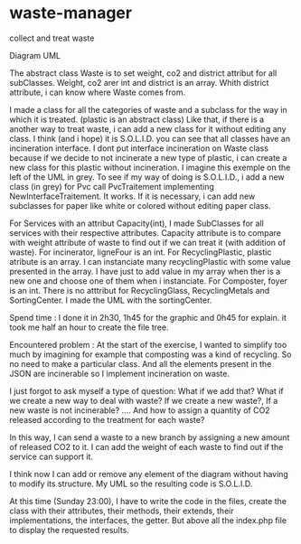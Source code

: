 # waste-manager
collect and treat waste

Diagram UML 

The abstract class Waste is to set weight, co2 and district attribut for all subClasses.
Weight, co2 arer int and district is an array. Whith district attribute, i can know where Waste comes from.

I made a class for all the categories of waste and a subclass for the way in which it is treated. (plastic is an abstract class)
Like that, if there is a another way to treat waste, i can add a new class for it without editing any class.
I think (and i hope) it is S.O.L.I.D.
you can see that all classes have an incineration interface. 
I dont put interface incineration on Waste class because if we decide to not incinerate a new type of plastic, i can create a new class for this plastic without incineration.
I imagine this exemple on the left of the UML in grey.
To see if my way of doing is S.O.L.I.D., i add a new class (in grey) for Pvc call PvcTraitement implementing NewInterfaceTraitement.
It works.
If it is necessary, i can add new subclasses for paper like white or colored without editing paper class. 

For Services with an attribut Capacity(int), I made SubClasses for all services with their respective attributes. 
Capacity attribute is to compare with weight attribute of waste to find out if we can treat it (with addition of waste).
For incinerator, ligneFour is an int. 
For RecyclingPlastic, plastic atribute is an array. I can instanciate many recyclingPlastic with some value presented in the array. 
I have just to add value in my array when ther is a new one and choose one of them when i instanciate.
For Composter, foyer is an int.
There is no atttribut for RecyclingGlass, RecyclingMetals and SortingCenter.
I made the UML with the sortingCenter.

Spend time :
I done it in 2h30, 1h45 for the graphic and 0h45 for explain.
it took me half an hour to create the file tree.

Encountered problem :
At the start of the exercise, I wanted to simplify too much by imagining for example that composting was a kind of recycling.
So no need to make a particular class. And all the elements present in the JSON are incinerable so I implement incineration on waste.

I just forgot to ask myself a type of question: What if we add that? What if we create a new way to deal with waste? If we create a new waste?, If a new waste is not incinerable? ....
And how to assign a quantity of CO2 released according to the treatment for each waste?

In this way, I can send a waste to a new branch by assigning a new amount of released CO2 to it. I can add the weight of each waste to find out if the service can support it.

I think now I can add or remove any element of the diagram without having to modify its structure.
My UML so the resulting code is S.O.L.I.D.

At this time (Sunday 23:00), I have to write the code in the files, create the class with their attributes, their methods, their extends, their implementations, the interfaces, the getter.
But above all the index.php file to display the requested results.




